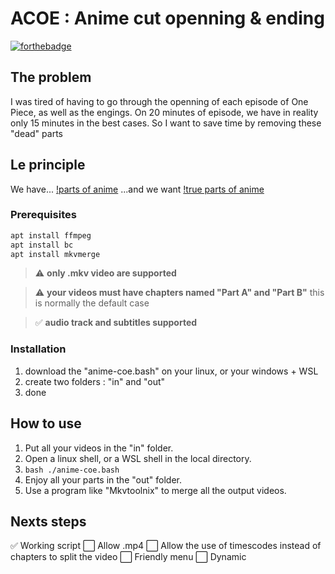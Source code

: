 # ACOE : Anime cut openning & ending

[![forthebadge](https://forthebadge.com/images/badges/0-percent-optimized.svg)](https://forthebadge.com)


## The problem

I was tired of having to go through the openning of each episode of One Piece, as well as the engings.
On 20 minutes of episode, we have in reality only 15 minutes in the best cases.
So I want to save time by removing these "dead" parts

## Le principle
We have...
[!parts of anime](./docs/parts-of-an-anime-episode.png)
...and we want
[!true parts of anime](./docs/parts-of-an-anime-true.png)


### Prerequisites

```bash
apt install ffmpeg
apt install bc
apt install mkvmerge
```

> :warning: **only .mkv video are supported**

> :warning: **your videos must have chapters named "Part A" and "Part B"** 
> this is normally the default case

> :white_check_mark: **audio track and subtitles supported**

### Installation

1. download the "anime-coe.bash" on your linux, or your windows + WSL
2. create two folders : "in" and "out"
3. done

## How to use

1. Put all your videos in the "in" folder.
2. Open a linux shell, or a WSL shell in the local directory.
3. ```bash ./anime-coe.bash```
4. Enjoy all your parts in the "out" folder.
5. Use a program like "Mkvtoolnix" to merge all the output videos.

## Nexts steps

:white_check_mark: Working script
:white_large_square: Allow .mp4
:white_large_square: Allow the use of timescodes instead of chapters to split the video
:white_large_square: Friendly menu
:white_large_square: Dynamic